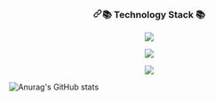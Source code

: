 <h3 align="center" dir="auto"><a id="user-content--technology-stack-" class="anchor" aria-hidden="true" href="#-technology-stack-"><svg class="octicon octicon-link" viewBox="0 0 16 16" version="1.1" width="16" height="16" aria-hidden="true"><path fill-rule="evenodd" d="M7.775 3.275a.75.75 0 001.06 1.06l1.25-1.25a2 2 0 112.83 2.83l-2.5 2.5a2 2 0 01-2.83 0 .75.75 0 00-1.06 1.06 3.5 3.5 0 004.95 0l2.5-2.5a3.5 3.5 0 00-4.95-4.95l-1.25 1.25zm-4.69 9.64a2 2 0 010-2.83l2.5-2.5a2 2 0 012.83 0 .75.75 0 001.06-1.06 3.5 3.5 0 00-4.95 0l-2.5 2.5a3.5 3.5 0 004.95 4.95l1.25-1.25a.75.75 0 00-1.06-1.06l-1.25 1.25a2 2 0 01-2.83 0z"></path></svg></a><g-emoji class="g-emoji" alias="books" fallback-src="https://github.githubassets.com/images/icons/emoji/unicode/1f4da.png">📚</g-emoji> Technology Stack <g-emoji class="g-emoji" alias="books" fallback-src="https://github.githubassets.com/images/icons/emoji/unicode/1f4da.png">📚</g-emoji></h3>
<p align="center"><img src="https://img.shields.io/badge/Java-007396?style=flat-square&logo=Java&logoColor=white" /></p>
<p align="center"><img src="https://img.shields.io/badge/JavaScript-F7DF1E?style=flat-square&logo=JavaScript&logoColor=white" /></p>
<p align="center"><img src="https://img.shields.io/badge/MySql-4479A1?style=flat-square&logo=MySql&logoColor=white" /></p>


![Anurag's GitHub stats](https://github-readme-stats.vercel.app/api?username=tjdwjs23&show_icons=true&theme=radical)

